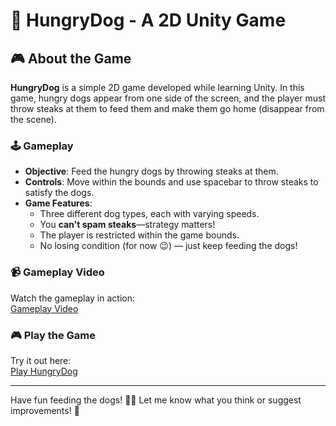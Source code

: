 # 🐶 HungryDog - A 2D Unity Game  

## 🎮 About the Game  
**HungryDog** is a simple 2D game developed while learning Unity. In this game, hungry dogs appear from one side of the screen, and the player must throw steaks at them to feed them and make them go home (disappear from the scene).  

### 🕹️ Gameplay  
- **Objective**: Feed the hungry dogs by throwing steaks at them.  
- **Controls**: Move within the bounds and use spacebar to throw steaks to satisfy the dogs.  
- **Game Features**:  
  - Three different dog types, each with varying speeds.  
  - You **can't spam steaks**—strategy matters!  
  - The player is restricted within the game bounds.  
  - No losing condition (for now 😉) — just keep feeding the dogs!  

### 📹 Gameplay Video  
Watch the gameplay in action:  
[Gameplay Video](https://github.com/user-attachments/assets/e6dc5f10-03c9-4307-839d-1d66deb8ac95)  

### 🎮 Play the Game  
Try it out here:  
[Play HungryDog]([https://play.unity.com/en/games/2a2981df-a42d-4837-85d3-0c5412916206/feed-the-dogs/edit](https://play.unity.com/en/games/2a2981df-a42d-4837-85d3-0c5412916206/feed-the-dogs))  

---

Have fun feeding the dogs! 🥩🐶 Let me know what you think or suggest improvements! 🚀  
